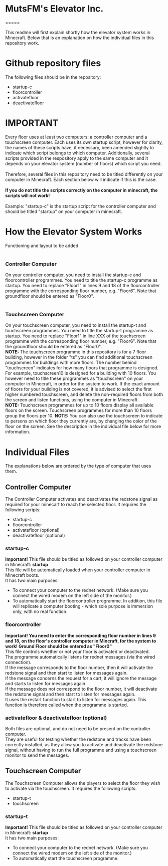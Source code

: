 # MutsFM's Elevator Inc.
=====

This readme will first explain shortly how the elevator system works in Minecraft. Below that is an explanation on how the individual files in this repository work. 

Github repository files
=====

The following files should be in the repository:
  * startup-c
  * floorcontroller
  * activatefloor
  * deactivatefloor

IMPORTANT
=====
Every floor uses at least two computers: a controller computer and a touchscreen computer. Each uses its own startup script, however for clarity, the names of these scripts have, if necessary, been amended slightly to indicate which script belongs to which computer. Additionally, several scripts provided in the respository apply to the same computer and it depends on your elevator system (number of floors) which script you need.</br>
</br>
Therefore, several files in this repository need to be titled differently on your computer in Minecraft. Each section below will indicate if this is the case.</br>
</br>
**If you do not title the scripts correctly on the computer in minecraft, the scripts will not work!**</br>
</br>
Example: "startup-c" is the startup script for the controller computer and should be titled "startup" on your computer in minecraft.

# How the Elevator System Works
Functioning and layout to be added</br>
</br>
### Controller Computer
On your controller computer, you need to install the startup-c and floorcontroller programmes. You need to title the startup-c programme as startup. You need to replace "Floor1" in lines 9 and 18 of the floorcontroller programme with the corresponding floor number, e.g. "Floor6". Note that groundfloor should be entered as "Floor0".</br>
</br>
### Touchscreen Computer
On your touchscreen computer, you need to install the startup-t and touchscreen programmes. You need to title the startup-t programme as startup. You need to replace "Floor1" in line XXX of the touchscreen programme with the corresponding floor number, e.g. "Floor6". Note that the groundfloor should be entered as "Floor0".</br>
**NOTE:** The touchscreen programme in this repository is for a 7 floor building, however in the folder "ts" you can find additional touchscreen programmes for buildings with more floors. The number behind "touchscreen" indicates for how many floors that programme is designed. For example, touchscreen10 is designed for a building with 10 floors. You however need to title these programmes as "touchscreen" on your computer in Minecraft, in order for the system to work. If the exact amount of floors for your building is not covered, it is advised to select the first higher numbered touchscreen, and delete the non-required floors from both the screen and listen functions, using the computer in Minecraft.</br>
**NOTE:** Touchscreen programmes for up to 10 floors display all available floors on the screen. Touchscreen programmes for more than 10 floors group the floors per 10.
**NOTE:** You can also use the touchscreen to indicate to persons on which floor they currently are, by changing the color of the floor on the screen. See the description in the individual file below for more information.



# Individual Files
The explanations below are ordered by the type of computer that uses them.

## Controller Computer
The Controller Computer activates and deactivates the redstone signal as required for your minecart to reach the selected floor. It requires the following scripts:
- startup-c
- floorcontroller
- activatefloor (optional)
- deactivatefloor (optional)

### startup-c
**Important!** This file should be titled as followed on your controller computer in Minecraft: **startup** </br>
This file will be automatically loaded when your controller computer in Minecraft boots.</br>
It has two main purposes:
* To connect your computer to the rednet network. (Make sure you connect the wired modem on the left side of the monitor.)
* To automatically start the floorcontroller programme.
In addition, this file will replicate a computer booting - which sole purpose is immersion only, with no real function.

### floorcontroller
**Important! You need to enter the corresponding floor number in lines 9 and 18, on the floor's controller computer in Mincraft, for the system to work! Ground Floor should be entered as "Floor0"**</br>
This file controls whether or not your floor is activated or deactivated.</br>
The programme automatically listens for rednet messages (via the wired connection).</br>
If the message corresponds to the floor number, then it will activate the redstone signal and then start to listen for messages again.</br>
If the message concerns the request for a cart, it will ignore the message and starts to listen for messages again. </br>
If the message does not correspond to the floor number, it will deactivate the redstone signal and then start to listen for messages again. </br>
It uses the restart function to start to listen for messages again. This function is therefore called when the programme is started.</br>

### activatefloor & deactivatefloor (optional)
Both files are optional, and do not need to be present on the controller computer.</br>
They are useful for testing whether the redstone and tracks have been correctly installed, as they allow you to activate and deactivate the redstone signal, without having to run the full programme and using a touchscreen monitor to send the messages.</br>


## Touchscreen Computer
The Touchscreen Computer allows the players to select the floor they wish to activate via the touchscreen. It requires the following scripts:
- startup-t
- touchscreen

### startup-t
**Important!** This file should be titled as followed on your controller computer in Minecraft: **startup** </br>
It has two main purposes:
* To connect your computer to the rednet network. (Make sure you connect the wired modem on the left side of the monitor.)
* To automatically start the touchscreen programme.


